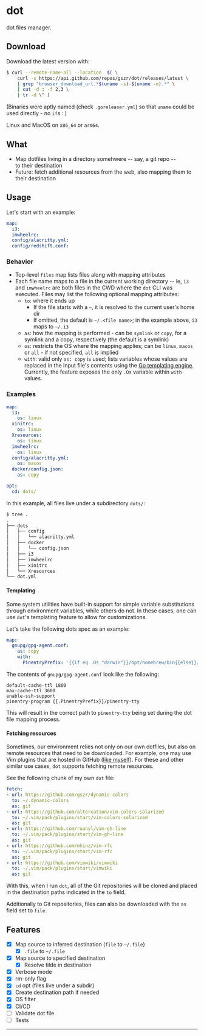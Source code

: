 # dot

dot files manager.

## Download

Download the latest version with:

```sh
$ curl --remote-name-all --location  $( \
    curl -s https://api.github.com/repos/gszr/dot/releases/latest \
    | grep "browser_download_url.*$(uname -s)-$(uname -m).*" \
    | cut -d : -f 2,3 \
    | tr -d \" )
```

(Binaries were aptly named (check `.goreleaser.yml`) so that 
`uname` could be used directly - no `if`s : )

Linux and MacOS on `x86_64` or `arm64`.

## What

* Map dotfiles living in a directory somehwere -- say, a git repo --  
  to their destination
* Future: fetch additional resources from the web, also mapping them to their 
  destination

## Usage

Let's start with an example:

```yaml
map:
  i3:
  imwheelrc:
  config/alacritty.yml:
  config/redshift.conf:
```

### Behavior

- Top-level `files` map lists files along with mapping attributes
- Each file name maps to a file in the current working directory -- ie,
  `i3` and `imwheelrc` are both files in the CWD where the `dot` CLI was
  executed. Files may list the following optional mapping attributes:
  * `to`: where it ends up
    - If the file starts with a `~`, it is resolved to the current user's home
      dir
    - If omitted, the default is `~/.<file name>`; in the example above,
      `i3` maps to `~/.i3`
  * `as`: how the mapping is performed - can be `symlink` or `copy`, for a symlink and a copy,
    respectively (the default is a symlink)
  * `os`: restricts the OS where the mapping applies; can be `linux`, `macos` or
    `all` - if not specified, `all` is implied
  * `with`: valid only `as: copy` is used; lists variables whose values are replaced
    in the input file's contents using the [Go templating engine](https://pkg.go.dev/text/template).
    Currently, the feature exposes the only `.Os` variable within `with` values.

### Examples

```yaml
map:
  i3:
    os: linux
  xinitrc:
    os: linux
  Xresources:
    os: linux
  imwheelrc:
    os: linux
  config/alacritty.yml:
    os: macos
  docker/config.json:
    as: copy

opt:
  cd: dots/
```

In this example, all files live under a subdirectory `dots/`:
```sh
$ tree .
.
├── dots
│   ├── config
│   │   └── alacritty.yml
│   ├── docker
│   │   └── config.json
│   ├── i3
│   ├── imwheelrc
│   ├── xinitrc
│   └── Xresources
└── dot.yml
```

#### Templating

Some system utilities have built-in support for simple variable substitutions through
environment variables, while others do not. In these cases, one can use `dot`'s templating
feature to allow for customizations.

Let's take the following dots spec as an example:

```yaml
map:
  gnupg/gpg-agent.conf:
    as: copy
    with:
      PinentryPrefix: '{{if eq .Os "darwin"}}/opt/homebrew/bin{{else}}/usr/bin{{end}}'
```

The contents of `gnupg/gpg-agent.conf` look like the following:
```
default-cache-ttl 1800
max-cache-ttl 3600
enable-ssh-support
pinentry-program {{.PinentryPrefix}}/pinentry-tty
```

This will result in the correct path to `pinentry-tty` being set during the dot
file mapping process.

#### Fetching resources

Sometimes, our environment relies not only on our own dotfiles, but also on 
remote resources that need to be downloaded. For example, one may use Vim plugins 
that are hosted in GitHub ([like myself][1]). For these and other similar use
cases, `dot` supports fetching remote resources.

See the following chunk of my own `dot` file:

```yaml
fetch:
- url: https://github.com/gszr/dynamic-colors
  to: ~/.dynamic-colors
  as: git
- url: https://github.com/altercation/vim-colors-solarized
  to: ~/.vim/pack/plugins/start/vim-colors-solarized
  as: git
- url: https://github.com/ruanyl/vim-gh-line
  to: ~/.vim/pack/plugins/start/vim-gh-line
  as: git
- url: https://github.com/mhinz/vim-rfc
  to: ~/.vim/pack/plugins/start/vim-rfc
  as: git
- url: https://github.com/vimwiki/vimwiki
  to: ~/.vim/pack/plugins/start/vimwiki
  as: git
```

With this, when I run `dot`, all of the Git repositories will be cloned and 
placed in the destination paths indicated in the `to` field.

Additionally to Git repositories, files can also be downloaded with the
`as` field set to `file`.

## Features

- [x] Map source to inferred destination (`file` to `~/.file`)
  - [x] `.file` to `~/.file`
- [x] Map source to specified destination
  - [x] Resolve tilde in destination
- [x] Verbose mode
- [x] rm-only flag
- [x] `cd` opt (files live under a subdir)
- [x] Create destination path if needed
- [x] OS filter
- [x] CI/CD
- [ ] Validate dot file
- [ ] Tests

---

[1]: https://github.com/gszr/dotfiles/tree/51fc06c96d56711457c29a4d4b396ef9e58103ff/dots/vim/pack/plugins/start
